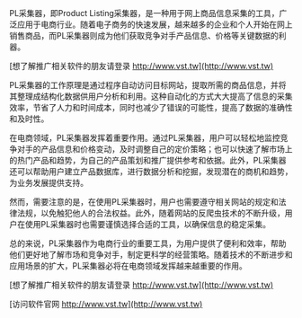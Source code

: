 PL采集器，即Product Listing采集器，是一种用于网上商品信息采集的工具，广泛应用于电商行业。随着电子商务的快速发展，越来越多的企业和个人开始在网上销售商品，而PL采集器则成为他们获取竞争对手产品信息、价格等关键数据的利器。

[想了解推广相关软件的朋友请登录 http://www.vst.tw](http://www.vst.tw)

PL采集器的工作原理是通过程序自动访问目标网站，提取所需的商品信息，并将其整理成结构化数据供用户分析和利用。这种自动化的方式大大提高了信息的采集效率，节省了人力和时间成本，同时也减少了错误的可能性，提高了数据的准确性和及时性。

在电商领域，PL采集器发挥着重要作用。通过PL采集器，用户可以轻松地监控竞争对手的产品信息和价格变动，及时调整自己的定价策略；也可以快速了解市场上的热门产品和趋势，为自己的产品策划和推广提供参考和依据。此外，PL采集器还可以帮助用户建立产品数据库，进行数据分析和挖掘，发现潜在的商机和趋势，为业务发展提供支持。

然而，需要注意的是，在使用PL采集器时，用户也需要遵守相关网站的规定和法律法规，以免触犯他人的合法权益。此外，随着网站的反爬虫技术的不断升级，用户在使用PL采集器时也需要谨慎选择合适的工具，以确保信息的稳定采集。

总的来说，PL采集器作为电商行业的重要工具，为用户提供了便利和效率，帮助他们更好地了解市场和竞争对手，制定更科学的经营策略。随着技术的不断进步和应用场景的扩大，PL采集器必将在电商领域发挥越来越重要的作用。

[想了解推广相关软件的朋友请登录 http://www.vst.tw](http://www.vst.tw)


[访问软件官网 http://www.vst.tw](http://www.vst.tw)
